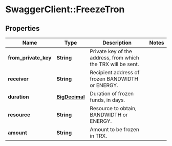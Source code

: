# SwaggerClient::FreezeTron

## Properties
Name | Type | Description | Notes
------------ | ------------- | ------------- | -------------
**from_private_key** | **String** | Private key of the address, from which the TRX will be sent. | 
**receiver** | **String** | Recipient address of frozen BANDWIDTH or ENERGY. | 
**duration** | [**BigDecimal**](BigDecimal.md) | Duration of frozen funds, in days. | 
**resource** | **String** | Resource to obtain, BANDWIDTH or ENERGY. | 
**amount** | **String** | Amount to be frozen in TRX. | 

